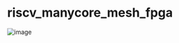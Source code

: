# riscv_manycore_mesh_fpga



![image](https://user-images.githubusercontent.com/81047407/183295711-80f3fa18-a318-4523-8b5d-05764eb2fc40.png)
